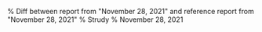 % Diff between report from "November 28, 2021" and reference report from "November 28, 2021"
% Strudy
% November 28, 2021


